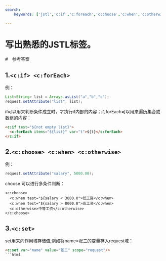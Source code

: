 ```yaml
---
search:
    keywords: ['jstl','c:if','c:foreach','c:choose','c:when','c:otherwise','c:set','标签']

---
```



# 写出熟悉的JSTL标签。

#　参考答案

## 1.`<c:if> <c:forEach>`
例：
```java
List<String> list = Arrays.asList("a","b","c");
request.setAttribute("list", list);
```

if可以用来判断条件成立时，才执行if内部的内容；而forEach可以用来遍历集合或数组的内容：
```html
<c:if test="${not empty list}">
  <c:forEach items="${list}" var="t">${t}</c:forEach>
</c:if>
```

## 2.`<c:choose> <c:when> <c:otherwise>`
例：
```java
request.setAttribute("salary", 5000.00);
```
choose 可以进行多条件判断：
```
<c:choose>
  <c:when test="${salary < 3000.0">低工资</c:when>
  <c:when test="${salary > 8000.0">高工资</c:when>
  <c:otherwise>中等工资</c:otherwise>
</c:choose>
```

## 3.`<c:set>`
set用来向作用域存储值,例如将name=张三的变量存入request域：
```html
<c:set var="name" value="张三" scope="request"/>
```html


